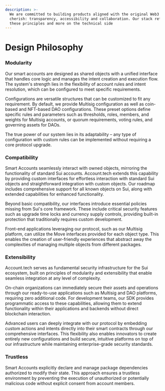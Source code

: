 ```yaml
---
description: >-
  We are committed to building products aligned with the original Web3 ethos we
  cherish: transparency, accessibility and collaboration. Our stack reflects
  these principles and more on the technical side
---
```


# Design Philosophy

### **Modularity**

Our smart accounts are designed as shared objects with a unified interface that handles core logic and manages the intent creation and execution flow. The system's strength lies in the flexibility of account rules and intent resolution, which can be configured to meet specific requirements.

Configurations are versatile structures that can be customized to fit any requirement. By default, we provide Multisig configuration as well as coin-based and NFT-based DAO configurations. These preset options define specific rules and parameters such as thresholds, roles, members, and weights for Multisig accounts, or quorum requirements, voting rules, and governing assets for DAOs.

The true power of our system lies in its adaptability – any type of configuration with custom rules can be implemented without requiring a core protocol upgrade.

### **Compatibility**

Smart Accounts seamlessly interact with owned objects, mirroring the functionality of standard Sui accounts. Account.tech extends this capability by providing custom interfaces for effortless interaction with standard Sui objects and straightforward integration with custom objects. Our roadmap includes comprehensive support for all known objects on Sui, along with extended capabilities for enhanced functionality.

Beyond basic compatibility, our interfaces introduce essential policies missing from Sui's core framework. These include critical security features such as upgrade time locks and currency supply controls, providing built-in protection that traditionally requires custom development.

Front-end applications leveraging our protocol, such as our Multisig platform, can utilize the Move interfaces provided for each object type. This enables the creation of user-friendly experiences that abstract away the complexities of managing multiple objects from different packages.

### **Extensibility**

Account.tech serves as fundamental security infrastructure for the Sui ecosystem, built on principles of modularity and extensibility that enable seamless integration at any level of complexity.

On-chain organizations can immediately secure their assets and operations through our ready-to-use applications such as Multisig and DAO platforms, requiring zero additional code. For development teams, our SDK provides programmatic access to these capabilities, allowing them to extend functionality within their applications and backends without direct blockchain interaction.

Advanced users can deeply integrate with our protocol by embedding custom actions and intents directly into their smart contracts through our comprehensive interfaces. This flexibility also enables innovators to create entirely new configurations and build secure, intuitive platforms on top of our infrastructure while maintaining enterprise-grade security standards.

### **Trustless**

Smart Accounts explicitly declare and manage package dependencies authorized to modify their state. This approach ensures a trustless environment by preventing the execution of unauthorized or potentially malicious code without explicit consent from account members.
